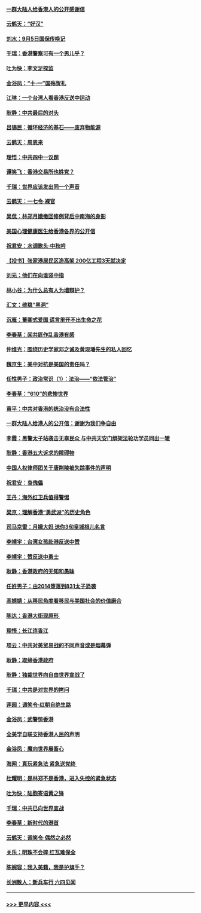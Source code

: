 #### [一群大陆人给香港人的公开感谢信](../pages/nsc993/n11514797.md?t=09121411) 
#### [云鹤天：“好汉”](../pages/nsc993/n11513536.md?t=09121411) 
#### [刘水：9月5日国保传唤记](../pages/nsc993/n11513460.md?t=09121411) 
#### [千瑞：香港警察可有一个男儿乎？](../pages/nsc993/n11513109.md?t=09121411) 
#### [吐为快：李文足探监](../pages/nsc993/n11509622.md?t=09121411) 
#### [金浴凤：“十‧一”国殇贺礼](../pages/nsc993/n11509593.md?t=09121411) 
#### [江琳：一个台湾人看香港反送中运动](../pages/nsc993/n11509211.md?t=09121411) 
#### [耿静：中共最后的对头](../pages/nsc993/n11508308.md?t=09121411) 
#### [吕锡民：循环经济的基石——废弃物能源](../pages/nsc993/n11508212.md?t=09121411) 
#### [云鹤天：周恩来](../pages/nsc993/n11508055.md?t=09121411) 
#### [理悟：中共四中一议题](../pages/nsc993/n11507782.md?t=09121411) 
#### [谭笑飞：香港交易所也姓党？](../pages/nsc993/n11507753.md?t=09121411) 
#### [千瑞：世界应该发出同一个声音](../pages/nsc993/n11507290.md?t=09121411) 
#### [云鹤天：一七令‧裸官](../pages/nsc993/n11507177.md?t=09121411) 
#### [吴侃：林郑月娥撤回修例背后中南海的身影](../pages/nsc993/n11506876.md?t=09121411) 
#### [美国心理健康医生给香港各界的公开信](../pages/nsc993/n11506809.md?t=09121411) 
#### [祝君安：水调歌头‧中秋吟](../pages/nsc993/n11506758.md?t=09121411) 
#### [【投书】张家港居民区造高架 200亿工程3天就决定](../pages/nsc993/n11506682.md?t=09121411) 
#### [刘元：他们在向谁竖中指](../pages/nsc993/n11505384.md?t=09121411) 
#### [林小谷：为什么总有人为墙辩护？](../pages/nsc993/n11505226.md?t=09121411) 
#### [汇文：维稳“黑洞”](../pages/nsc993/n11504347.md?t=09121411) 
#### [沉雁：董卿式爱国 谎言里开不出生命之花](../pages/nsc993/n11503215.md?t=09121411) 
#### [李春草：闻共匪作乱香港有感](../pages/nsc993/n11503072.md?t=09121411) 
#### [仲维光：围绕历史学家邓之诚及黄现璠先生的私人回忆](../pages/nsc993/n11501330.md?t=09121411) 
#### [魏京生：美中对抗是美国的责任吗？](../pages/nsc993/n11500723.md?t=09121411) 
#### [任性男子：政治常识（1）：法治——“依法管治”](../pages/nsc993/n11500791.md?t=09121411) 
#### [李春草：“610”的悲惨世界](../pages/nsc993/n11501141.md?t=09121411) 
#### [黄平：中共对香港的统治没有合法性](../pages/nsc993/n11499473.md?t=09121411) 
#### [一群大陆人给港人的公开信：谢谢为我们争自由](../pages/nsc993/n11500402.md?t=09121411) 
#### [李霞：黑警太子站袭击无辜民众 与中共天安门绑架法轮功学员同出一辙](../pages/nsc993/n11499805.md?t=09121411) 
#### [耿静：香港五大诉求的障碍物](../pages/nsc993/n11497578.md?t=09121411) 
#### [中国人权律师团关于唐荆陵被失踪事件的声明](../pages/nsc993/n11500014.md?t=09121411) 
#### [祝君安：哀傀儡](../pages/nsc993/n11499776.md?t=09121411) 
#### [王丹：海外红卫兵值得警惕](../pages/nsc993/n11498138.md?t=09121411) 
#### [梁京：理解香港“勇武派”的历史角色](../pages/nsc993/n11498006.md?t=09121411) 
#### [司马京雷：月娥大妈  送你3句皇城根儿名言](../pages/nsc993/n11497885.md?t=09121411) 
#### [李靖宇：台湾女孩赴港反送中赞](../pages/nsc993/n11497721.md?t=09121411) 
#### [李靖宇：赞反送中勇士](../pages/nsc993/n11497452.md?t=09121411) 
#### [耿静：香港政府的无知和愚昧](../pages/nsc993/n11494238.md?t=09121411) 
#### [任姓男子：由2014堕落到831太子恐袭](../pages/nsc993/n11496683.md?t=09121411) 
#### [高婧婧：从移民角度看移民与美国社会的价值磨合](../pages/nsc993/n11495757.md?t=09121411) 
#### [陈达：香港大街现原形 ](../pages/nsc993/n11495441.md?t=09121411) 
#### [理悟：长江连香江](../pages/nsc993/n11495377.md?t=09121411) 
#### [项云：中共对美贸易战的不同声音或是烟幕弹](../pages/nsc993/n11494929.md?t=09121411) 
#### [耿静：取缔香港政府](../pages/nsc993/n11494218.md?t=09121411) 
#### [耿静：独裁世界向自由世界宣战了](../pages/nsc993/n11494190.md?t=09121411) 
#### [千瑞：中共是对世界的拷问](../pages/nsc993/n11493021.md?t=09121411) 
#### [莲园：调笑令‧红朝自绝生路](../pages/nsc993/n11493011.md?t=09121411) 
#### [金浴凤：武警惊香港](../pages/nsc993/n11492994.md?t=09121411) 
#### [全美学自联支持香港人民的声明](../pages/nsc993/n11492630.md?t=09121411) 
#### [金浴凤：魔向世界展畜心](../pages/nsc993/n11492599.md?t=09121411) 
#### [海网：真玩紧急法 紧急送党终 ](../pages/nsc993/n11492535.md?t=09121411) 
#### [杜耀明：是林郑不是香港，进入失控的紧急状态](../pages/nsc993/n11491420.md?t=09121411) 
#### [吐为快：陆胞寄语黄之锋](../pages/nsc993/n11491117.md?t=09121411) 
#### [千瑞：中共已向世界宣战](../pages/nsc993/n11490123.md?t=09121411) 
#### [李春草：新时代的港首](../pages/nsc993/n11489864.md?t=09121411) 
#### [云鹤天：调笑令·偶然之必然](../pages/nsc993/n11489701.md?t=09121411) 
#### [关乐：明珠不会碎 红瓦难保全](../pages/nsc993/n11489647.md?t=09121411) 
#### [陈婉容：我入美籍，我是护旗手？](../pages/nsc993/n11487908.md?t=09121411) 
#### [长洲散人：新兵车行 六四见闻](../pages/nsc993/n11487729.md?t=09121411) 

----
#### [ >>> 更早内容 <<< ](../indexes/nsc993-earlier.md)
